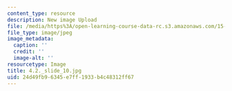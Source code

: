 ```yaml
---
content_type: resource
description: New image Upload
file: /media/https%3A/open-learning-course-data-rc.s3.amazonaws.com/15-s21-nuts-and-bolts-of-business-plans-january-iap-2014/24d49fb96345e7ff1933b4c48312ff67_4.2._slide_10.jpg
file_type: image/jpeg
image_metadata:
  caption: ''
  credit: ''
  image-alt: ''
resourcetype: Image
title: 4.2._slide_10.jpg
uid: 24d49fb9-6345-e7ff-1933-b4c48312ff67
---
```

